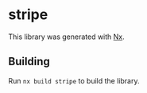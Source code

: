# stripe

This library was generated with [Nx](https://nx.dev).

## Building

Run `nx build stripe` to build the library.
